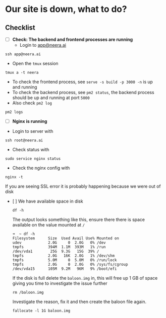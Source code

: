 # Our site is down, what to do?

## Checklist

* [ ] **Check: The backend and frontend processes are running**
  * Login to [app@neera.ai](mailto:app@neera.ai)

```text
ssh app@neera.ai
```

* Open the `tmux` session

```text
tmux a -t neera
```

* To check the frontend process, see `serve -s build -p 3000 -n` is up and running
* To check the backend process, see `pm2 status`, the backend process should be up and running at port `5000`
* Also check `pm2 log`

```text
pm2 logs
```

* [ ] **Nginx is running**
* Login to server with

```text
ssh root@neera.ai
```

* Check status with

```text
sudo service nginx status
```

* Check the nginx config with

```text
nginx -t
```

If you are seeing SSL error it is probably happening because we were out of disk

* \[ \] We have available space in disk

  ```text
  df -h
  ```

  The output looks something like this, ensure there there is space available on the value mounted at `/`

  ```text
  ➜  ~ df -h
  Filesystem      Size  Used Avail Use% Mounted on
  udev            2.0G     0  2.0G   0% /dev
  tmpfs           394M  1.1M  393M   1% /run
  /dev/vda1        25G  9.3G   15G  39% /
  tmpfs           2.0G   16K  2.0G   1% /dev/shm
  tmpfs           5.0M     0  5.0M   0% /run/lock
  tmpfs           2.0G     0  2.0G   0% /sys/fs/cgroup
  /dev/vda15      105M  9.2M   96M   9% /boot/efi
  ```

  If the disk is full delete the `baloon.img` in, this will free up 1 GB of space giving you time to investigate the issue further

  ```text
  rm /baloon.img
  ```

  Investigate the reason, fix it and then create the baloon file again.

  ```text
  fallocate -l 1G baloon.img
  ```

